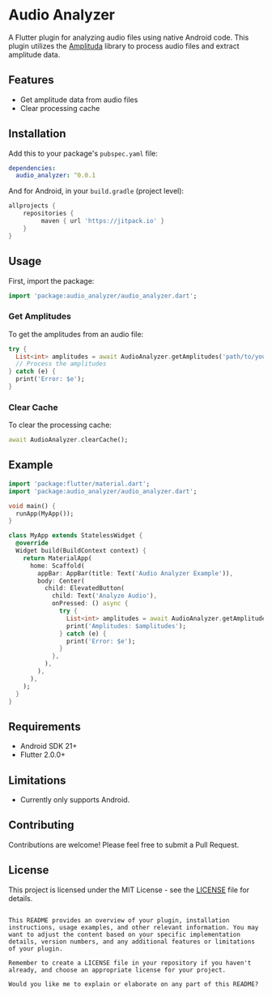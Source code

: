 # Audio Analyzer

A Flutter plugin for analyzing audio files using native Android code. This plugin utilizes the [Amplituda](https://github.com/lincollincol/Amplituda) library to process audio files and extract amplitude data.

## Features

- Get amplitude data from audio files
- Clear processing cache

## Installation

Add this to your package's `pubspec.yaml` file:

```yaml
dependencies:
  audio_analyzer: ^0.0.1
```

And for Android, in your `build.gradle` (project level):

```groovy
allprojects {
    repositories {
         maven { url 'https://jitpack.io' }
    }
}
```

## Usage

First, import the package:

```dart
import 'package:audio_analyzer/audio_analyzer.dart';
```

### Get Amplitudes

To get the amplitudes from an audio file:

```dart
try {
  List<int> amplitudes = await AudioAnalyzer.getAmplitudes('path/to/your/audio/file.mp3');
  // Process the amplitudes
} catch (e) {
  print('Error: $e');
}
```

### Clear Cache

To clear the processing cache:

```dart
await AudioAnalyzer.clearCache();
```

## Example

```dart
import 'package:flutter/material.dart';
import 'package:audio_analyzer/audio_analyzer.dart';

void main() {
  runApp(MyApp());
}

class MyApp extends StatelessWidget {
  @override
  Widget build(BuildContext context) {
    return MaterialApp(
      home: Scaffold(
        appBar: AppBar(title: Text('Audio Analyzer Example')),
        body: Center(
          child: ElevatedButton(
            child: Text('Analyze Audio'),
            onPressed: () async {
              try {
                List<int> amplitudes = await AudioAnalyzer.getAmplitudes('path/to/your/audio/file.mp3');
                print('Amplitudes: $amplitudes');
              } catch (e) {
                print('Error: $e');
              }
            },
          ),
        ),
      ),
    );
  }
}
```

## Requirements

- Android SDK 21+
- Flutter 2.0.0+

## Limitations

- Currently only supports Android.

## Contributing

Contributions are welcome! Please feel free to submit a Pull Request.

## License

This project is licensed under the MIT License - see the [LICENSE](LICENSE) file for details.
```

This README provides an overview of your plugin, installation instructions, usage examples, and other relevant information. You may want to adjust the content based on your specific implementation details, version numbers, and any additional features or limitations of your plugin.

Remember to create a LICENSE file in your repository if you haven't already, and choose an appropriate license for your project.

Would you like me to explain or elaborate on any part of this README?